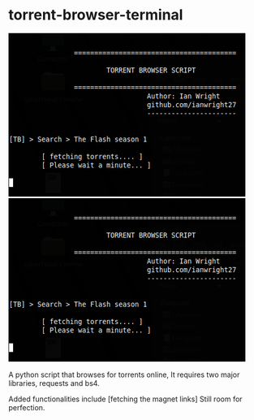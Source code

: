 # torrent-browser-terminal
![](torrent-browser1.png)
![](torrent-browser1.png)


A python script that browses for torrents online,
It requires two major libraries, requests and bs4.

Added functionalities include [fetching the magnet links]
Still room for perfection.